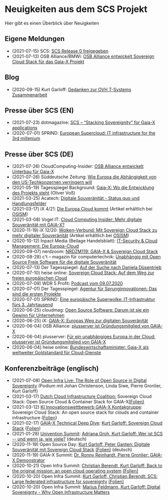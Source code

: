 # Neuigkeiten aus dem SCS Projekt

Hier gibt es einen Überblick über Neuigkeiten

## Eigene Meldungen

* (2021-07-15) SCS: [SCS Release 0 freigegeben](/News/release0.html.de)
* (2021-07-13) OSB Alliance/BMWi: [OSB Alliance entwickelt Sovereign Cloud Stack für das Gaia-X Projekt](/News/pr-20210713.html.de)

## Blog

* (2020-09-15) Kurt Garloff: [Gedanken zur OVH T-Systems Zusammenarbeit](/blog/20200915-garloff-ovh.html.de)

## Presse über SCS (EN)

* (2021-07-23) dotmagazine: [SCS – “Stacking Sovereignity” for Gaia-X applications](https://www.dotmagazine.online/issues/making-work-work/new-hope-from-space/scs-for-gaia-x)
* (2020-07-01) SPRIND: [European Supercloud: IT infrastructure for the 3rd millenium](https://www.sprind.org/en/projects/sovereign-cloud-stack/)

## Presse über SCS (DE)

* (2021-07-26) CloudComputing-Insider: [OSB Alliance entwickelt Unterbau für Gaia-X](https://www.cloudcomputing-insider.de/osb-alliance-entwickelt-unterbau-fuer-gaia-x-a-1038904/)
* (2021-07-26) Süddeutsche Zeitung: [Wie Europa die Abhängigkeit von den US-Techkonzernen verringern will](https://www.sueddeutsche.de/wirtschaft/cloud-eu-gaia-x-open-source-1.5363726)
* (2021-05-19) Tagesspiegel Background: [Gaia-X: Wo die Entwicklung des Projekts steht](/slides/Gaia-X-Projekt-Tagesspiegel-Background-20210519.pdf) (Oliver Vo&szlig;)
* (2021-03-25) Acatech: [Digitale Souveränität - Status quo und Handlungsfelder](https://www.acatech.de/publikation/digitale-souveraenitaet-status-quo-und-handlungsfelder/)
* (2021-03-17) iX 4/21: [Die Europa Cloud kommt](https://www.heise.de/select/ix/2021/4/2101412031450103753)
  (Artikel erhältlich bei [OSISM](https://www.osism.de/))
* (2021-03-08) Vogel IT: [Cloud Computing Insider: Mehr digitale Souveränität mit GAIA-X?](https://www.cloudcomputing-insider.de/mehr-digitale-souveraenitaet-mit-gaia-x-d-43964/)
* (2020-11-19) iX 12/20: [Wolken-Verbund: Mit Sovereign Cloud Stack zu mehr digitaler Souveränität](https://www.heise.de/select/ix/2020/12/2019813170969193194) (Artikel erhältlich bei [OSISM](https://www.osism.de/))
* (2020-10-12) Inpact Media (Beilage Handelsblatt): [IT-Security & Cloud Management: Die Europa-Cloud](https://www.inpactmedia.com/it/it-security-cloud-management/die-europa-cloud)
* (2020-09-07) nerdzoom: [NRDZM119: GAIA-X & Sovereign Cloud Stack](https://nerdzoom.de/nrdzm119-gaia-x-sovereign-cloud-stack/)
* (2020-08-28) c't – magazin für computertechnik: [Unabhängig mit Open Source Freie Software für die digitale Souveränität](https://www.heise.de/select/ct/2020/19/2021009232468241113)
* (2020-07-13) Der Tagesspiegel: [Auf der Suche nach Daniela Düsentrieb](https://www.tagesspiegel.de/wirtschaft/deutschlands-chefinnovator-laguna-auf-der-suche-nach-daniela-duesentrieb/25990046.html)
* (2020-07-10) heise online: [Sovereign Cloud Stack: Auf dem Weg zur freien europäischen Cloud](https://www.heise.de/news/Sovereign-Cloud-Stack-Auf-dem-Weg-zur-freien-europaeischen-Cloud-4839395.html)
* (2020-07-09) WDR 5 Profit: [Podcast vom 09.07.2020](https://www1.wdr.de/mediathek/audio/wdr5/wdr5-profit/audio-exporteinbruch---budelmann-electronic----siemens----stadtgemuese--100.html)
* (2020-07-01) Der Tagesspiegel: [Agentur für Sprunginnovationen: Das sind die ersten Projekte](https://background.tagesspiegel.de/digitalisierung/agentur-fuer-sprunginnovationen-das-sind-die-ersten-projekte)
* (2020-07-01) SPRIND: [Eine europäische Superwolke: IT-Infrastruktur fürs 3. Jahrtausend](https://www.sprind.org/de/laufende-projekte/sovereign-cloud-stack/)
* (2020-06-25) cloudmag: [Open Source Software: Darum ist sie ein Gewinn für Unternehmen](https://www.cloud-mag.com/open-source-software-darum-ist-sie-ein-gewinn-fuer-unternehmen/)
* (2020-06-25) iX: [GAIA-X: Europas Weg zur digitalen Souveränität](https://www.heise.de/select/ix/2020/7/2013307364093404455)
* (2020-06-04) OSB Alliance: [plusserver ist Gründungsmitglied von GAIA-X](https://osb-alliance.de/news/plusserver-ist-gruendungsmitglied-von-gaia-x)
* (2020-06-04) plusserver: [Für ein unabhängiges Europa in der Cloud: plusserver ist Gründungsmitglied von GAIA-X](https://www.plusserver.com/ps-files/presse/pm-2020-06-04-GAIA-X.pdf)
* (2020-06-04) heise online: [Bundeswirtschaftsminister: Gaia-X als weltweiter Goldstandard für Cloud-Dienste](https://www.heise.de/news/Bundeswirtschaftsminister-Gaia-X-als-weltweiter-Goldstandard-fuer-Cloud-Dienste-4774826.html?seite=2)

## Konferenzbeiträge (englisch)

* (2021-07-08) [Open Infra Live: The Role of Open Source in Digital Sovereignty](https://www.youtube.com/watch?v=JPfo6wXM0BY) (Podium mit Johan Christenson, Linda Siwe, Pierre Gronlier, Kurt Garloff)
* (2021-03-17) [Dutch Cloud Infrastructure Coalition:](https://www.dhpa.nl/nederlandse-cloud-infrastructuur-coalitie-cic-eerste-stap-naar-slagvaardig-digitaal-nederland/)
     Sovereign Cloud Stack: Open Source Cloud &amp; Container Stack for GAIA-X[(Folien)](/slides/20210317-CIC-SCS.pdf)
* (2021-03-12) [KI Innovationswettbewerb GAIA-X Kontakgruppe](https://www.digitale-technologien.de/DT/Navigation/DE/ProgrammeProjekte/AktuelleTechnologieprogramme/Kuenstliche_Intelligenz/ki.html):
    Sovereign Cloud Stack: An open source stack for clouds and container infrastructure ([Folien](/slides/20210312-VDI-KI-Innovation-SCS.pdf))
* (2021-02-17) [GAIA-X Technical Deep Dive](https://www.talque.com/app#/app/ngx/org/6iq6yI5LPSxaIRA6cmnq/sessions):
   [Kurt Garloff: Sovereign Cloud Stack](https://www.talque.com/app#/app/ngx/org/6iq6yI5LPSxaIRA6cmnq/session/cqi0846PBWkulx4fpQM6)
  ([Folien](/slides/20210217-GX-SCS.pdf))
* (2021-01-28) [Univention Summit](https://www.univention-summit.de/):
  [Adriana Groh, Kurt Garloff: Wer ist SCS -- und wenn ja, wie viele?](https://www.youtube.com/watch?v=7bVXedVeEXA) (deutsch)
* (2020-11-19) Open Source Day: 
  [Kurt Garloff, Peter Ganten: Digitale Souveränität mit Sovereign Cloud Stack](https://osb-alliance.de/veranstaltungen/open-source-day-2020-forum-fuer-digitale-souveraenitaet)
   [ (Folien)](/slides/20201119-OSD.pdf) (deutsch)
* (2020-11-19) GAIA-X Summit: [Dr. Ronny Reinhardt, Pierre Gronlier: GAIA-X Demonstrator](https://www.youtube.com/watch?v=MkTMFRzP7jA)
* (2020-10-21) Open Infra Summit: [Christian Berendt, Kurt Garloff: Back to the original mission: an open cloud operating system](https://summit.openinfra.dev/a/event/24658)
  [ (Folien)](/slides/20201010-OIF-2.pdf)
* (2020-10-20) Open Infra Summit: [Kurt Garloff, Christian Berendt: SCS: Large federated infrastructure for sovereignty](https://summit.openinfra.dev/a/event/24666)
  [ (Folien)](/slides/20201010-OIF-1.pdf)
* (2020-10-20) Open Infra Summit: [Marius Feldmann, Kurt Garloff: Digital Sovereignty - Why Open Infrastructure Matters](https://summit.openinfra.dev/a/event/24765)

